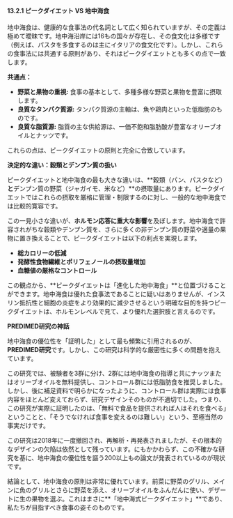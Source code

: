 #### 13.2.1 ピークダイエット VS 地中海食

地中海食は、健康的な食事法の代名詞として広く知られていますが、その定義は極めて曖昧です。地中海沿岸には16もの国々が存在し、その食文化は多様です（例えば、パスタを多食するのは主にイタリアの食文化です）。しかし、これらの食事法には共通する原則があり、それはピークダイエットとも多くの点で一致します。

**共通点：**

*   **野菜と果物の重視:** 食事の基本として、多種多様な野菜と果物を豊富に摂取します。
*   **良質なタンパク質源:** タンパク質源の主軸は、魚や鶏肉といった低脂肪のものです。
*   **良質な脂質源:** 脂質の主な供給源は、一価不飽和脂肪酸が豊富なオリーブオイルとナッツです。

これらの点は、ピークダイエットの原則と完全に合致しています。

**決定的な違い：穀類とデンプン質の扱い**

ピークダイエットと地中海食の最も大きな違いは、**穀類（パン、パスタなど）**と**デンプン質の野菜（ジャガイモ、米など）**の摂取量にあります。ピークダイエットではこれらの摂取を厳格に管理・制限するのに対し、一般的な地中海食では比較的寛容です。

この一見小さな違いが、**ホルモン応答に重大な影響**を及ぼします。地中海食で許容されがちな穀類やデンプン質を、さらに多くの非デンプン質の野菜や適量の果物に置き換えることで、ピークダイエットは以下の利点を実現します。

*   **総カロリーの低減**
*   **発酵性食物繊維とポリフェノールの摂取量増加**
*   **血糖値の厳格なコントロール**

この観点から、**ピークダイエットは「進化した地中海食」**と位置づけることができます。地中海食は優れた食事法であることに疑いはありませんが、インスリン抵抗性と細胞の炎症をより効果的に減少させるという明確な目的を持つピークダイエットは、ホルモンレベルで見て、より優れた選択肢と言えるのです。

**PREDIMED研究の神話**

地中海食の優位性を「証明した」として最も頻繁に引用されるのが、**PREDIMED研究**です。しかし、この研究は科学的な厳密性に多くの問題を抱えています。

この研究では、被験者を3群に分け、2群には地中海食の指導と共にナッツまたはオリーブオイルを無料提供し、コントロール群には低脂肪食を推奨しました。しかし、後に補足資料で明らかになったように、コントロール群は実際には食事内容をほとんど変えておらず、研究デザインそのものが不適切でした。つまり、この研究が実際に証明したのは、「無料で食品を提供されれば人はそれを食べる」ということと、「そうでなければ食事を変えるのは難しい」という、至極当然の事実だけです。

この研究は2018年に一度撤回され、再解析・再発表されましたが、その根本的なデザインの欠陥は依然として残っています。にもかかわらず、この不確かな研究を基に、地中海食の優位性を謳う200以上もの論文が発表されているのが現状です。

結論として、地中海食の原則は非常に優れています。前菜に野菜のグリル、メインに魚のグリルとさらに野菜を添え、オリーブオイルをふんだんに使い、デザートに生の果物を選ぶ。これはまさに**「地中海式ピークダイエット」**であり、私たちが目指すべき食事の姿そのものです。

